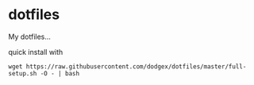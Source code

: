 dotfiles
========
My dotfiles...

quick install with
```
wget https://raw.githubusercontent.com/dodgex/dotfiles/master/full-setup.sh -O - | bash
```